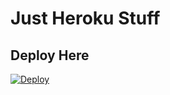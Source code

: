 # Just Heroku Stuff

## Deploy Here
[![Deploy](https://www.herokucdn.com/deploy/button.svg)](https://dashboard.heroku.com/new?template=https://github.com/usmanmughalji/root-enviornment/tree/main)
